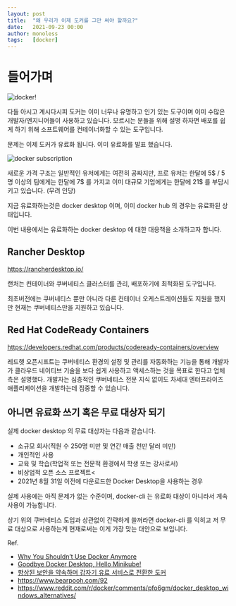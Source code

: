 ```yaml
---
layout: post
title:  "왜 우리가 이제 도커를 그만 써야 할까요?"
date:   2021-09-23 00:00
author: monoless
tags:	[docker]
---
```


# 들어가며

![docker!](https://d1.awsstatic.com/acs/characters/Logos/Docker-Logo_Horizontel_279x131.b8a5c41e56b77706656d61080f6a0217a3ba356d.png)

다들 아시고 계시다시피 도커는 이미 너무나 유명하고 인기 있는 도구이며 이미 수많은 개발자/엔지니어들이 사용하고 있습니다.
모르시는 분들을 위해 설명 하자면 배포를 쉽게 하기 위해 소프트웨어를 컨테이너화할 수 있는 도구입니다.

문제는 이제 도커가 유료화 됩니다. 이미 유료화를 발표 했습니다.

![docker subscription](https://miro.medium.com/max/1400/1*VVthxEXFGWojG2ypLG6P-Q.png)

새로운 가격 구조는 일반적인 유저에게는 여전히 공짜지만, 프로 유저는 한달에 5$ / 5명 이상의 팀에게는 한달에 7$ 를 가지고
이미 대규모 기업에게는 한달에 21$ 를 부담시키고 있습니다. (무려 인당)

지금 유료화하는것은 docker desktop 이며, 이미 docker hub 의 경우는 유료화된 상태입니다.

이번 내용에서는 유료화하는 docker desktop 에 대한 대응책을
소개하고자 합니다.

## Rancher Desktop
https://rancherdesktop.io/

랜처는 컨테이너와 쿠버네티스 클러스터를 관리, 배포하기에 최적화된 도구입니다.

최초버전에는 쿠버네티스 뿐만 아니라 다른 컨테이너 오케스트레이션들도 지원을 했지만 현재는 쿠버네티스만을 지원하고 있습니다.

## Red Hat CodeReady Containers
https://developers.redhat.com/products/codeready-containers/overview

레드햇 오픈시프트는 쿠버네티스 환경의 설정 및 관리를 자동화하는 기능을 통해 개발자가 클라우드 네이티브 기술을 보다 쉽게 사용하고 액세스하는 것을 목표로 한다고 업체 측은 설명했다. 개발자는 심층적인 쿠버네티스 전문 지식 없이도 차세대 엔터프라이즈 애플리케이션을 개발하는데 집중할 수 있습니다.

## 아니면 유료화 쓰기 혹은 무료 대상자 되기
실제 docker desktop 의 무료 대상자는 다음과 같습니다.

* 소규모 회사(직원 수 250명 미만 및 연간 매출 천만 달러 미만)
* 개인적인 사용
* 교육 및 학습(학업적 또는 전문적 환경에서 학생 또는 강사로서)
* 비상업적 오픈 소스 프로젝트<
* 2021년 8월 31일 이전에 다운로드한 Docker Desktop을 사용하는 경우

실제 사용에는 아직 문제가 없는 수준이며, docker-cli 는 유료화 대상이 아니라서 계속 사용이 가능합니다.

상기 위의 쿠버네티스 도입과 상관없이 간략하게 쓸꺼라면
docker-cli 를 익히고 저 무료 대상으로 사용하는게 현재로써는 
이게 가장 맞는 대안으로 보입니다.

Ref.

* [Why You Shouldn’t Use Docker Anymore](https://preettheman.medium.com/why-you-shouldnt-use-docker-anymore-47b7053559ce)
* [Goodbye Docker Desktop, Hello Minikube!](https://itnext.io/goodbye-docker-desktop-hello-minikube-3649f2a1c469)
* [향상된 보안을 약속하며 갑자기 유료 서비스로 전환한 도커](https://www.boannews.com/media/view.asp?idx=100402)
* https://www.bearpooh.com/92
* https://www.reddit.com/r/docker/comments/pfo6gm/docker_desktop_windows_alternatives/